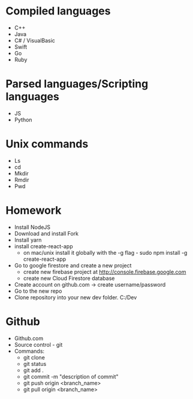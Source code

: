 # Compiled languages
* C++
* Java
* C# / VisualBasic
* Swift
* Go
* Ruby

# Parsed languages/Scripting languages
* JS
* Python

# Unix commands
* Ls 
* cd
* Mkdir 
* Rmdir 
* Pwd

# Homework
* Install NodeJS
* Download and install Fork 
* Install yarn
* install create-react-app 
  * on mac/unix install it globally with the -g flag - sudo npm install -g create-react-app
* Go to google firestore and create a new project
  * create new firebase project at http://console.firebase.google.com 
  * create new Cloud Firestore database
* Create account on github.com -> create username/password
* Go to the new repo
* Clone repository into your new dev folder.  C:/Dev

# Github
* Github.com
* Source control - git 
* Commands:
  * git clone <urlOfRepository>
  * git status
  * git add .
  * git commit -m "description of commit"
  * git push origin <branch_name>
  * git pull origin <branch_name>